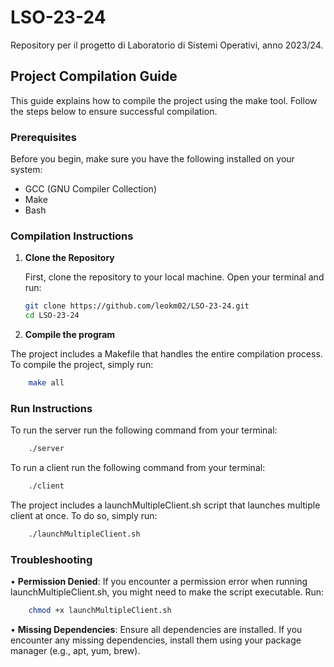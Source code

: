 # LSO-23-24
Repository per il progetto di Laboratorio di Sistemi Operativi, anno 2023/24.

## Project Compilation Guide

This guide explains how to compile the project using the make tool. Follow the steps below to ensure successful compilation.

### Prerequisites

Before you begin, make sure you have the following installed on your system:
- GCC (GNU Compiler Collection)
- Make
- Bash

### Compilation Instructions

1. **Clone the Repository**

   First, clone the repository to your local machine. Open your terminal and run:

   ```sh
   git clone https://github.com/leokm02/LSO-23-24.git
   cd LSO-23-24
      ```
2.    **Compile the program**

The project includes a Makefile that handles the entire compilation process. To compile the project, simply run:
```sh
    make all
```

      
### Run Instructions

To run the server run the following command from your terminal:

```sh
    ./server
```

To run a client run the following command from your terminal:

```sh
    ./client
```

The project includes a launchMultipleClient.sh script that launches multiple client at once. To do so, simply run:

```sh
    ./launchMultipleClient.sh
```

### Troubleshooting

•    **Permission Denied**: If you encounter a permission error when running launchMultipleClient.sh, you might need to make the script executable. Run:
```sh
    chmod +x launchMultipleClient.sh
```
•    **Missing Dependencies**: Ensure all dependencies are installed. If you encounter any missing dependencies, install them using your package manager (e.g., apt, yum, brew). 

